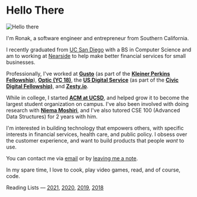 # Hello There

![Hello there](https://media.giphy.com/media/Nx0rz3jtxtEre/giphy.gif)

I'm Ronak, a software engineer and entrepreneur from Southern California.

I recently graduated from [UC San Diego](https://ucsd.edu) with a BS in Computer Science and am to working at [Nearside](https://nearside.com) to help make better financial services for small businesses.


Professionally, I've worked at [**Gusto**](https://gusto.com) (as part of the **[Kleiner Perkins Fellowship](https://fellows.kleinerperkins.com/meet-the-fellows/2021)**), [**Optic (YC 18)**](https://useoptic.com), the [**US Digital Service**](https://usds.gov) (as part of the **[Civic Digital Fellowship](https://codingitforward.com))**, and [**Zesty.io**](https://zesty.io).

While in college, I started **[ACM at UCSD](https://acmucsd.com)**, and helped grow it to become the largest student organization on campus. I've also been involved with doing research with **[Niema Moshiri](http://niema.net/)**, and I've also tutored CSE 100 (Advanced Data Structures) for 2 years with him.

I'm interested in building technology that empowers others, with specific interests in financial services, health care, and public policy. I obsess over the customer experience, and want to build products that people *want* to use.

You can contact me via [email](mailto:contact@ronakshah.net) or by [leaving me a note](http://tellmeanything.ronakshah.net).

In my spare time, I love to cook, play video games, read, and of course, code.

Reading Lists — [2021](https://ronakshah.org/2021-Annual-Reading-List), [2020](https://ronakshah.org/2020-Annual-Reading-List), [2019](https://ronakshah.org/2019-Annual-Reading-List), [2018](https://ronakshah.org/2018-Annual-Reading-List)

